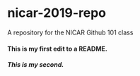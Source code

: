 # nicar-2019-repo
A repository for the NICAR Github 101 class

#### This is my first edit to a README.
##### This is my second.
